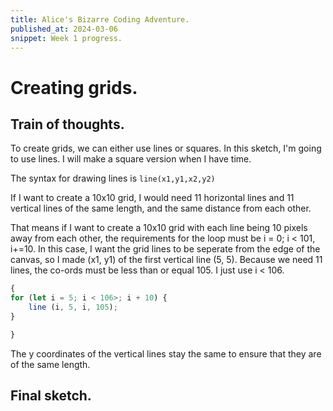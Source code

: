 ```yaml
---
title: Alice's Bizarre Coding Adventure.
published_at: 2024-03-06
snippet: Week 1 progress.
---
```


# Creating grids.

## Train of thoughts.

To create grids, we can either use lines or squares. In this sketch, I'm going to use lines. I will make a square version when I have time.

The syntax for drawing lines is `line(x1,y1,x2,y2)`

If I want to create a 10x10 grid, I would need 11 horizontal lines and 11 vertical lines of the same length, and the same distance from each other. 

That means if I want to create a 10x10 grid with each line being 10 pixels away from each other, the requirements for the loop must be i = 0; i < 101, i+=10. In this case, I want the grid lines to be seperate from the edge of the canvas, so I made (x1, y1) of the first vertical line (5, 5). Because we need 11 lines, the co-ords must be less than or equal 105. I just use i < 106.

```javascript
{
for (let i = 5; i < 106>; i + 10) {
    line (i, 5, i, 105);
}

}
```
The y coordinates of the vertical lines stay the same to ensure that they are of the same length.

## Final sketch.





